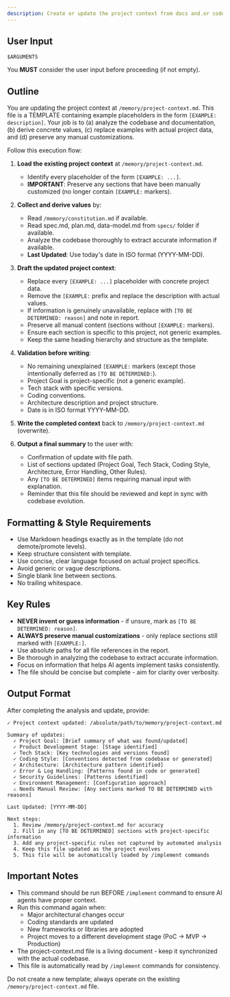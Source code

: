 ```yaml
---
description: Create or update the project context from docs and.or codebase analysis, ensuring AI agents have consistent implementation standards
---
```


## User Input

```text
$ARGUMENTS
```

You **MUST** consider the user input before proceeding (if not empty).

## Outline

You are updating the project context at `/memory/project-context.md`. This file is a TEMPLATE containing example placeholders in the form `[EXAMPLE: description]`. Your job is to (a) analyze the codebase and documentation, (b) derive concrete values, (c) replace examples with actual project data, and (d) preserve any manual customizations.

Follow this execution flow:

1. **Load the existing project context** at `/memory/project-context.md`.
   - Identify every placeholder of the form `[EXAMPLE: ...]`.
   - **IMPORTANT**: Preserve any sections that have been manually customized (no longer contain `[EXAMPLE:` markers).

2. **Collect and derive values** by:
   - Read `/memory/constitution.md` if available.
   - Read spec.md, plan.md, data-model.md from `specs/` folder if available.
   - Analyze the codebase thoroughly to extract accurate information if available.
   - **Last Updated**: Use today's date in ISO format (YYYY-MM-DD).

3. **Draft the updated project context**:
   - Replace every `[EXAMPLE: ...]` placeholder with concrete project data.
   - Remove the `[EXAMPLE:` prefix and replace the description with actual values.
   - If information is genuinely unavailable, replace with `[TO BE DETERMINED: reason]` and note in report.
   - Preserve all manual content (sections without `[EXAMPLE:` markers).
   - Ensure each section is specific to this project, not generic examples.
   - Keep the same heading hierarchy and structure as the template.

4. **Validation before writing**:
   - No remaining unexplained `[EXAMPLE:` markers (except those intentionally deferred as `[TO BE DETERMINED:`).
   - Project Goal is project-specific (not a generic example).
   - Tech stack with specific versions.
   - Coding conventions.
   - Architecture description and project structure.
   - Date is in ISO format YYYY-MM-DD.

5. **Write the completed context** back to `/memory/project-context.md` (overwrite).

6. **Output a final summary** to the user with:
   - Confirmation of update with file path.
   - List of sections updated (Project Goal, Tech Stack, Coding Style, Architecture, Error Handling, Other Rules).
   - Any `[TO BE DETERMINED]` items requiring manual input with explanation.
   - Reminder that this file should be reviewed and kept in sync with codebase evolution.

## Formatting & Style Requirements

- Use Markdown headings exactly as in the template (do not demote/promote levels).
- Keep structure consistent with template.
- Use concise, clear language focused on actual project specifics.
- Avoid generic or vague descriptions.
- Single blank line between sections.
- No trailing whitespace.

## Key Rules

- **NEVER invent or guess information** - if unsure, mark as `[TO BE DETERMINED: reason]`.
- **ALWAYS preserve manual customizations** - only replace sections still marked with `[EXAMPLE:]`.
- Use absolute paths for all file references in the report.
- Be thorough in analyzing the codebase to extract accurate information.
- Focus on information that helps AI agents implement tasks consistently.
- The file should be concise but complete - aim for clarity over verbosity.

## Output Format

After completing the analysis and update, provide:

```
✓ Project context updated: /absolute/path/to/memory/project-context.md

Summary of updates:
  ✓ Project Goal: [Brief summary of what was found/updated]
  ✓ Product Development Stage: [Stage identified]
  ✓ Tech Stack: [Key technologies and versions found]
  ✓ Coding Style: [Conventions detected from codebase or generated]
  ✓ Architecture: [Architecture pattern identified]
  ✓ Error & Log Handling: [Patterns found in code or generated]
  ✓ Security Guidelines: [Patterns identified]
  ✓ Environment Management: [Configuration approach]
  ⚠ Needs Manual Review: [Any sections marked TO BE DETERMINED with reasons]

Last Updated: [YYYY-MM-DD]

Next steps:
  1. Review /memory/project-context.md for accuracy
  2. Fill in any [TO BE DETERMINED] sections with project-specific information
  3. Add any project-specific rules not captured by automated analysis
  4. Keep this file updated as the project evolves
  5. This file will be automatically loaded by /implement commands
```

## Important Notes

- This command should be run BEFORE `/implement` command to ensure AI agents have proper context.
- Run this command again when:
  - Major architectural changes occur
  - Coding standards are updated
  - New frameworks or libraries are adopted
  - Project moves to a different development stage (PoC → MVP → Production)
- The project-context.md file is a living document - keep it synchronized with the actual codebase.
- This file is automatically read by `/implement` commands for consistency.

Do not create a new template; always operate on the existing `/memory/project-context.md` file.
